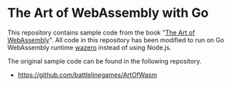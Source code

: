 # The Art of WebAssembly with Go

This repository contains sample code from the book "[The Art of WebAssembly](https://nostarch.com/art-webassembly)".
All code in this repository has been modified to run on Go WebAssembly runtime [wazero](https://github.com/tetratelabs/wazero)
instead of using Node.js.

The original sample code can be found in the following repository.

- https://github.com/battlelinegames/ArtOfWasm
